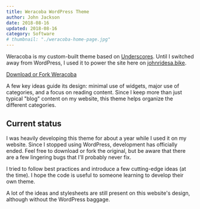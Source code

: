 ```yaml
---
title: Weracoba WordPress Theme
author: John Jackson
date: 2018-08-16
updated: 2018-08-16
category: Software
# thumbnail: "./weracoba-home-page.jpg"
---
```

Weracoba is my custom-built theme based on [Underscores](https://underscores.me/). Until I switched away from WordPress, I used it to power the site here on [johnridesa.bike](https://johnridesa.bike/).

<div class="wp-block-button aligncenter download"><a class="wp-block-button__link" href="https://github.com/johnridesabike/Weracoba">Download or Fork Weracoba</a></div>

A few key ideas guide its design: minimal use of widgets, major use of categories, and a focus on reading content. Since I keep more than just typical "blog" content on my website, this theme helps organize the different categories.

## Current status

I was heavily developing this theme for about a year while I used it on my website. Since I stopped using WordPress, development has officially ended. Feel free to download or fork the original, but be aware that there are a few lingering bugs that I'll probably never fix.

I tried to follow best practices and introduce a few cutting-edge ideas (at the time). I hope the code is useful to someone learning to develop their own theme. 

A lot of the ideas and stylesheets are still present on this website's design, although without the WordPress baggage.